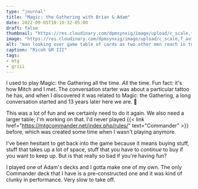 ```yaml
---
type: "journal"
title: "Magic: the Gathering with Brian & Adam"
date: 2022-09-05T10:10:32-05:00
draft: false
thumbnail: "https://res.cloudinary.com/dpmsynxig/image/upload/c_scale,f_auto,q_auto:good,w_740/v1667747392/2022%20Posts/2022-09-05_MTG-with-Brian-Adam/2022-09-05_ricoh-griii-5.jpg"
image: "https://res.cloudinary.com/dpmsynxig/image/upload/c_scale,f_auto,q_auto:good/v1667747392/2022%20Posts/2022-09-05_MTG-with-Brian-Adam/2022-09-05_ricoh-griii-5.jpg"
alt: "man looking over game table of cards as two other men reach in to grab cards"
caption: "Ricoh GR III"
tags:
- mtg
- griii
---
```


I used to play Magic: the Gathering all the time. _All_ the time. Fun fact: it's how Mitch and I met. The conversation starter was about a particular tattoo he has, and when I discovered it was related to Magic: the Gathering, a long conversation started and 13 years later here we are. 🥰

This was a lot of fun and we certainly need to do it again. We also need a larger table; I'm working on that. I'd never played {{< link href="https://mtgcommander.net/index.php/rules/" text="Commander" >}} before, which was created some time when I wasn't playing anymore.

I've been hesitant to get back into the game because it means buying stuff, stuff that takes up a lot of space, stuff that you have to _continue_ to buy if you want to keep up. But is that really so bad if you're having fun?

I played one of Adam's decks and I gotta make one of my own. The only Commander deck that I have is a pre-constructed one and it was kind of clunky in performance. Very slow to take off.
